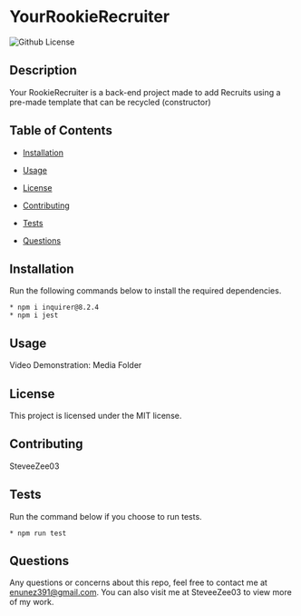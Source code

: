  # YourRookieRecruiter
![Github License](https://img.shields.io/badge/license-MIT-blue.svg)

## Description
Your RookieRecruiter is a back-end project made to add Recruits using a pre-made template that can be recycled (constructor)
## Table of Contents
* [Installation](#installation)

* [Usage](#usage)

* [License](#license)

* [Contributing](#contributing)

* [Tests](#tests)

* [Questions](#questions)

## Installation
Run the following commands below to install the required dependencies.  
```
* npm i inquirer@8.2.4
* npm i jest
```

## Usage
Video Demonstration:
Media Folder

## License
This project is licensed under the MIT license.

## Contributing
SteveeZee03
## Tests
Run the command below if you choose to run tests.
```
* npm run test
```
## Questions
Any questions or concerns about this repo, feel free to contact me at enunez391@gmail.com.  You can also visit me at SteveeZee03 to view more of my work.

